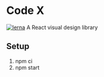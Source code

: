 # Code X
[![lerna](https://img.shields.io/badge/maintained%20with-lerna-cc00ff.svg)](https://lerna.js.org/)
A React visual design library

## Setup

1. npm ci
2. npm start

